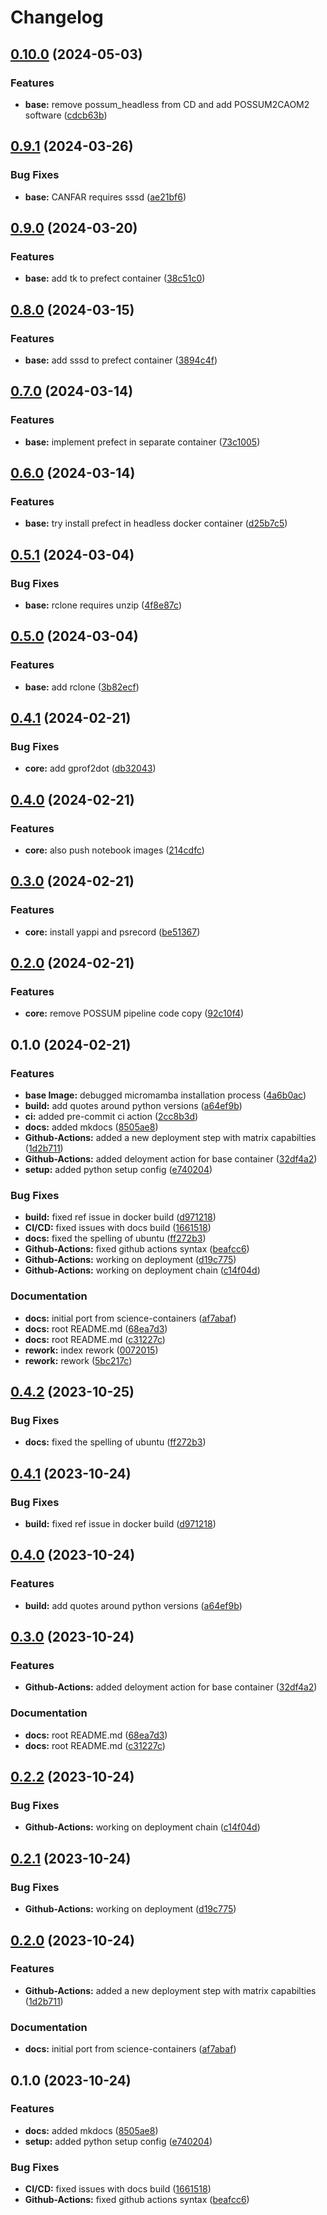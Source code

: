 # Changelog

## [0.10.0](https://github.com/ErikOsinga/science-containers/compare/v0.9.1...v0.10.0) (2024-05-03)


### Features

* **base:** remove possum_headless from CD and add POSSUM2CAOM2 software ([cdcb63b](https://github.com/ErikOsinga/science-containers/commit/cdcb63bf219310b441cca51107482bc92669bd67))

## [0.9.1](https://github.com/ErikOsinga/science-containers/compare/v0.9.0...v0.9.1) (2024-03-26)


### Bug Fixes

* **base:** CANFAR requires sssd ([ae21bf6](https://github.com/ErikOsinga/science-containers/commit/ae21bf6f982f9efb0ad34868f4571f358ca99365))

## [0.9.0](https://github.com/ErikOsinga/science-containers/compare/v0.8.0...v0.9.0) (2024-03-20)


### Features

* **base:** add tk to prefect container ([38c51c0](https://github.com/ErikOsinga/science-containers/commit/38c51c058044b482fb1c0f4632d979a51ac74d34))

## [0.8.0](https://github.com/ErikOsinga/science-containers/compare/v0.7.0...v0.8.0) (2024-03-15)


### Features

* **base:** add sssd to prefect container ([3894c4f](https://github.com/ErikOsinga/science-containers/commit/3894c4f4eaf3995204825705f7b9a75f2762ea27))

## [0.7.0](https://github.com/ErikOsinga/science-containers/compare/v0.6.0...v0.7.0) (2024-03-14)


### Features

* **base:** implement prefect in separate container ([73c1005](https://github.com/ErikOsinga/science-containers/commit/73c1005186e62c47f38ebdd60df6d9eea7d6ad02))

## [0.6.0](https://github.com/ErikOsinga/science-containers/compare/v0.5.1...v0.6.0) (2024-03-14)


### Features

* **base:** try install prefect in headless docker container ([d25b7c5](https://github.com/ErikOsinga/science-containers/commit/d25b7c5c811adf6d69485d9c35d99bddc9a77509))

## [0.5.1](https://github.com/ErikOsinga/science-containers/compare/v0.5.0...v0.5.1) (2024-03-04)


### Bug Fixes

* **base:** rclone requires unzip ([4f8e87c](https://github.com/ErikOsinga/science-containers/commit/4f8e87c6e58cdc971cd6f0be760a6ccacdd2c8b3))

## [0.5.0](https://github.com/ErikOsinga/science-containers/compare/v0.4.1...v0.5.0) (2024-03-04)


### Features

* **base:** add rclone ([3b82ecf](https://github.com/ErikOsinga/science-containers/commit/3b82ecf45035492727f79c5d2f147e50f06d4a6a))

## [0.4.1](https://github.com/ErikOsinga/science-containers/compare/v0.4.0...v0.4.1) (2024-02-21)


### Bug Fixes

* **core:** add gprof2dot ([db32043](https://github.com/ErikOsinga/science-containers/commit/db320436f9fa89ef0a8c45fb7cf0dd9ec831809e))

## [0.4.0](https://github.com/ErikOsinga/science-containers/compare/v0.3.0...v0.4.0) (2024-02-21)


### Features

* **core:** also push notebook images ([214cdfc](https://github.com/ErikOsinga/science-containers/commit/214cdfc71ad4959df3292877e83d2c49c8a0719a))

## [0.3.0](https://github.com/ErikOsinga/science-containers/compare/v0.2.0...v0.3.0) (2024-02-21)


### Features

* **core:** install yappi and psrecord ([be51367](https://github.com/ErikOsinga/science-containers/commit/be51367c6cc1ca50bbb559cd8a5c0428a5f09bdb))

## [0.2.0](https://github.com/ErikOsinga/science-containers/compare/v0.1.0...v0.2.0) (2024-02-21)


### Features

* **core:** remove POSSUM pipeline code copy ([92c10f4](https://github.com/ErikOsinga/science-containers/commit/92c10f4e22557a46591e059d40332658fa4a03fe))

## 0.1.0 (2024-02-21)


### Features

* **base Image:** debugged micromamba installation process ([4a6b0ac](https://github.com/ErikOsinga/science-containers/commit/4a6b0acc470da7ffc265459d4de443464ecbb607))
* **build:** add quotes around python versions ([a64ef9b](https://github.com/ErikOsinga/science-containers/commit/a64ef9be5945c9cba1e0634317aa6503d2e06392))
* **ci:** added pre-commit ci action ([2cc8b3d](https://github.com/ErikOsinga/science-containers/commit/2cc8b3d92aeca39e3605a38d2fe3e90fbe36c347))
* **docs:** added mkdocs ([8505ae8](https://github.com/ErikOsinga/science-containers/commit/8505ae80f38eefda829eba3b1de201326f80d095))
* **Github-Actions:** added a new deployment step with matrix capabilties ([1d2b711](https://github.com/ErikOsinga/science-containers/commit/1d2b71185d9e757a7fc7588c2e375704514d1522))
* **Github-Actions:** added deloyment action for base container ([32df4a2](https://github.com/ErikOsinga/science-containers/commit/32df4a2cb4183ba57996524f2735f45e5c9d9b20))
* **setup:** added python setup config ([e740204](https://github.com/ErikOsinga/science-containers/commit/e740204bef364144902201fbeb8ed6431536c7e3))


### Bug Fixes

* **build:** fixed ref issue in docker build ([d971218](https://github.com/ErikOsinga/science-containers/commit/d971218673fd62ff139db6fd7fc2fa1aeea138f8))
* **CI/CD:** fixed issues with docs build ([1661518](https://github.com/ErikOsinga/science-containers/commit/1661518052492836200733459ed2aa4230024103))
* **docs:** fixed the spelling of ubuntu ([ff272b3](https://github.com/ErikOsinga/science-containers/commit/ff272b3d0033a970d7d8dce8b4d3417732953edc))
* **Github-Actions:** fixed github actions syntax ([beafcc6](https://github.com/ErikOsinga/science-containers/commit/beafcc65d8103fe09375a6206845b80549319935))
* **Github-Actions:** working on deployment ([d19c775](https://github.com/ErikOsinga/science-containers/commit/d19c775de05eeb51931e68f72930a9b89c441303))
* **Github-Actions:** working on deployment chain ([c14f04d](https://github.com/ErikOsinga/science-containers/commit/c14f04dbf0a46db26821f2aa9134c9b438665ae8))


### Documentation

* **docs:** initial port from science-containers ([af7abaf](https://github.com/ErikOsinga/science-containers/commit/af7abaf9276c51b2b6e6a748f0ffc9a179202932))
* **docs:** root README.md ([68ea7d3](https://github.com/ErikOsinga/science-containers/commit/68ea7d3a20e80dac9ffe0c689b7e4e11a2083dff))
* **docs:** root README.md ([c31227c](https://github.com/ErikOsinga/science-containers/commit/c31227c998cafbd7f4fe1af103989ccc3c1abe20))
* **rework:** index rework ([0072015](https://github.com/ErikOsinga/science-containers/commit/00720150466de4de4d2097a405f839e0ff48d764))
* **rework:** rework ([5bc217c](https://github.com/ErikOsinga/science-containers/commit/5bc217cc11b4ab72b156d8f96f8d35995b4a8d2b))

## [0.4.2](https://github.com/opencadc/scicon/compare/v0.4.1...v0.4.2) (2023-10-25)


### Bug Fixes

* **docs:** fixed the spelling of ubuntu ([ff272b3](https://github.com/opencadc/scicon/commit/ff272b3d0033a970d7d8dce8b4d3417732953edc))

## [0.4.1](https://github.com/opencadc/scicon/compare/v0.4.0...v0.4.1) (2023-10-24)


### Bug Fixes

* **build:** fixed ref issue in docker build ([d971218](https://github.com/opencadc/scicon/commit/d971218673fd62ff139db6fd7fc2fa1aeea138f8))

## [0.4.0](https://github.com/opencadc/scicon/compare/v0.3.0...v0.4.0) (2023-10-24)


### Features

* **build:** add quotes around python versions ([a64ef9b](https://github.com/opencadc/scicon/commit/a64ef9be5945c9cba1e0634317aa6503d2e06392))

## [0.3.0](https://github.com/opencadc/scicon/compare/v0.2.2...v0.3.0) (2023-10-24)


### Features

* **Github-Actions:** added deloyment action for base container ([32df4a2](https://github.com/opencadc/scicon/commit/32df4a2cb4183ba57996524f2735f45e5c9d9b20))


### Documentation

* **docs:** root README.md ([68ea7d3](https://github.com/opencadc/scicon/commit/68ea7d3a20e80dac9ffe0c689b7e4e11a2083dff))
* **docs:** root README.md ([c31227c](https://github.com/opencadc/scicon/commit/c31227c998cafbd7f4fe1af103989ccc3c1abe20))

## [0.2.2](https://github.com/opencadc/scicon/compare/v0.2.1...v0.2.2) (2023-10-24)


### Bug Fixes

* **Github-Actions:** working on deployment chain ([c14f04d](https://github.com/opencadc/scicon/commit/c14f04dbf0a46db26821f2aa9134c9b438665ae8))

## [0.2.1](https://github.com/opencadc/scicon/compare/v0.2.0...v0.2.1) (2023-10-24)


### Bug Fixes

* **Github-Actions:** working on deployment ([d19c775](https://github.com/opencadc/scicon/commit/d19c775de05eeb51931e68f72930a9b89c441303))

## [0.2.0](https://github.com/opencadc/scicon/compare/v0.1.0...v0.2.0) (2023-10-24)


### Features

* **Github-Actions:** added a new deployment step with matrix capabilties ([1d2b711](https://github.com/opencadc/scicon/commit/1d2b71185d9e757a7fc7588c2e375704514d1522))


### Documentation

* **docs:** initial port from science-containers ([af7abaf](https://github.com/opencadc/scicon/commit/af7abaf9276c51b2b6e6a748f0ffc9a179202932))

## 0.1.0 (2023-10-24)


### Features

* **docs:** added mkdocs ([8505ae8](https://github.com/opencadc/scicon/commit/8505ae80f38eefda829eba3b1de201326f80d095))
* **setup:** added python setup config ([e740204](https://github.com/opencadc/scicon/commit/e740204bef364144902201fbeb8ed6431536c7e3))


### Bug Fixes

* **CI/CD:** fixed issues with docs build ([1661518](https://github.com/opencadc/scicon/commit/1661518052492836200733459ed2aa4230024103))
* **Github-Actions:** fixed github actions syntax ([beafcc6](https://github.com/opencadc/scicon/commit/beafcc65d8103fe09375a6206845b80549319935))
